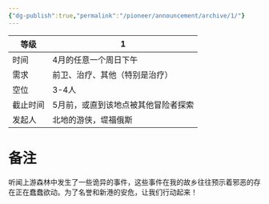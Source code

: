 ```yaml
---
{"dg-publish":true,"permalink":"/pioneer/announcement/archive/1/"}
---
```


| 等级   | 1                  |
| ---- | ------------------ |
| 时间   | 4月的任意一个周日下午        |
| 需求   | 前卫、治疗、其他（特别是治疗）    |
| 空位   | 3-4人               |
| 截止时间 | 5月前，或直到该地点被其他冒险者探索 |
| 发起人  | 北地的游侠，堤福俄斯         |
# 备注
听闻上游森林中发生了一些诡异的事件，这些事件在我的故乡往往预示着邪恶的存在正在蠢蠢欲动。为了名誉和新港的安危，让我们行动起来！




